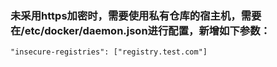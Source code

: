### 未采用https加密时，需要使用私有仓库的宿主机，需要在/etc/docker/daemon.json进行配置，新增如下参数：
```
"insecure-registries": ["registry.test.com"]
```
